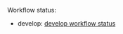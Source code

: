 Workflow status:
+ develop: [develop workflow status](https://github.com/infoshareacademy/jjdzr9-moto-myszy/actions/workflows/basic-workflow.yml/badge.svg?branch=develop)

